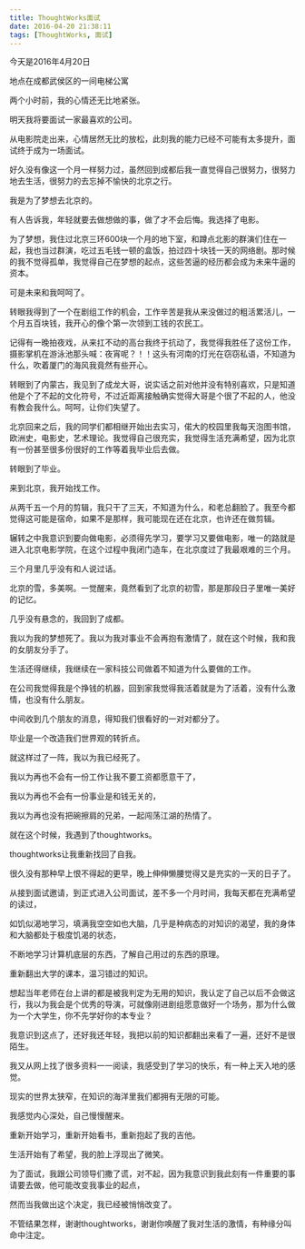 ```yaml
---
title: ThoughtWorks面试
date: 2016-04-20 21:38:11
tags: [ThoughtWorks, 面试]
---
```

今天是2016年4月20日

地点在成都武侯区的一间电梯公寓
<!-- more -->
两个小时前，我的心情还无比地紧张。

明天我将要面试一家最喜欢的公司。

从电影院走出来，心情居然无比的放松，此刻我的能力已经不可能有太多提升，面试终于成为一场面试。

好久没有像这一个月一样努力过，虽然回到成都后我一直觉得自己很努力，很努力地去生活，很努力的去忘掉不愉快的北京之行。

我是为了梦想去北京的。

有人告诉我，年轻就要去做想做的事，做了才不会后悔。我选择了电影。

为了梦想，我住过北京三环600块一个月的地下室，和蹲点北影的群演们住在一起，我也当过群演，吃过五毛钱一顿的盒饭，拍过四十块钱一天的网络剧。那时候的我不觉得孤单，我觉得自己在梦想的起点，这些苦逼的经历都会成为未来牛逼的资本。

可是未来和我呵呵了。

转眼我得到了一个在剧组工作的机会，工作辛苦是我从来没做过的粗活累活儿，一个月五百块钱，我开心的像个第一次领到工钱的农民工。

记得有一晚拍夜戏，从来扛不动的高台我终于抗动了，我觉得我胜任了这份工作，摄影掌机在游泳池那头喊：夜宵呢？！！这头有河南的灯光在窃窃私语，不知道为什么，吹着厦门的海风我竟然有些开心。

转眼到了内蒙古，我见到了成龙大哥，说实话之前对他并没有特别喜欢，只是知道他是个了不起的文化符号，不过近距离接触确实觉得大哥是个很了不起的人，他没有教会我什么。呵呵，让你们失望了。

北京回来之后，我的同学们都相继开始出去实习，偌大的校园里我每天泡图书馆，欧洲史，电影史，艺术理论。我觉得自己很充实，我觉得生活充满希望，因为北京有一份甚至很多份很好的工作等着我毕业后去做。

转眼到了毕业。

来到北京，我开始找工作。

从两千五一个月的剪辑，我只干了三天，不知道为什么，和老总翻脸了。我至今都觉得这可能是宿命，如果不是那样，我可能现在还在北京，也许还在做剪辑。

辗转之中我意识到要向做电影，必须得先学习，要学习又要做电影，唯一的路就是进入北京电影学院，在这个过程中我闭门造车，在北京度过了我最艰难的三个月。

三个月里几乎没有和人说过话。

北京的雪，多美啊。一觉醒来，竟然看到了北京的初雪，那是那段日子里唯一美好的记忆。

几乎没有悬念的，我回到了成都。

我以为我的梦想死了。我以为我对事业不会再抱有激情了，就在这个时候，我和我的女朋友分手了。

生活还得继续，我继续在一家科技公司做着不知道为什么要做的工作。

在公司我觉得我是个挣钱的机器，回到家我觉得我活着就是为了活着，没有什么激情，也没有什么朋友。

中间收到几个朋友的消息，得知我们很看好的一对对都分了。

毕业是一个改造我们世界观的转折点。

就这样过了一阵，我以为我已经死了。

我以为再也不会有一份工作让我不要工资都愿意干了，

我以为再也不会有一份事业是和钱无关的，

我以为再也没有把碗擦肩的兄弟，一起闯荡江湖的热情了。

就在这个时候，我遇到了thoughtworks。

thoughtworks让我重新找回了自我。

很久没有那种早上恨不得起的更早，晚上伸伸懒腰觉得又是充实的一天的日子了。

从接到面试邀请，到正式进入公司面试，差不多一个月时间，我每天都在充满希望的读过，

如饥似渴地学习，填满我空空如也大脑，几乎是种病态的对知识的渴望，我的身体和大脑都处于极度饥渴的状态，

不断地学习计算机底层的东西，了解自己用过的东西的原理。

重新翻出大学的课本，温习错过的知识。

想起当年老师在台上讲的都是被我判定为无用的知识，我认定了自己以后不会做这行，我以为我会是个优秀的导演，可就像刚进剧组愿意做好一个场务，那为什么做为一个大学生，你不先学好你的本专业？

我意识到这点了，还好我还年轻，我把以前的知识都翻出来看了一遍，还好不是很陌生。

我又从网上找了很多资料一一阅读，我感受到了学习的快乐，有一种上天入地的感觉。

现实的世界太狭窄，在知识的海洋里我们都拥有无限的可能。

我感觉内心深处，自己慢慢醒来。

重新开始学习，重新开始看书，重新抱起了我的吉他。

生活开始有了希望，我的脸上浮现出了微笑。

为了面试，我跟公司领导们撒了谎，对不起，因为我意识到我此刻有一件重要的事请要去做，他可能改变我事业的起点，

然而当我做出这个决定，我已经被悄悄改变了。

不管结果怎样，谢谢thoughtworks，谢谢你唤醒了我对生活的激情，有种缘分叫命中注定。
